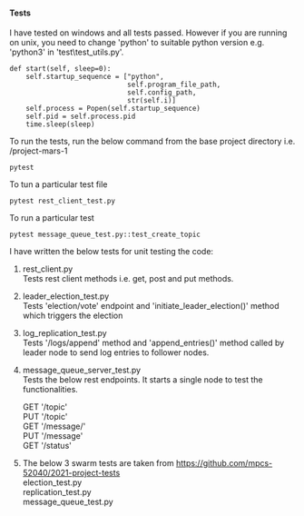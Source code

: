 #### Tests
I have tested on windows and all tests passed. However if you are running on unix, you need to change 'python' to 
suitable python version e.g. 'python3' in 'test\test_utils.py'.

    def start(self, sleep=0):
        self.startup_sequence = ["python",
                                 self.program_file_path,
                                 self.config_path,
                                 str(self.i)]
        self.process = Popen(self.startup_sequence)
        self.pid = self.process.pid
        time.sleep(sleep)
To run the tests, run the below command from the base project directory i.e. /project-mars-1
    
    pytest
To tun a particular test file

    pytest rest_client_test.py
To run a particular test

    pytest message_queue_test.py::test_create_topic

I have written the below tests for unit testing the code: 

1. rest_client.py<br/>
Tests rest client methods i.e. get, post and put methods.

2. leader_election_test.py<br/>
Tests 'election/vote' endpoint and 'initiate_leader_election()' method which triggers the election

3. log_replication_test.py<br/>
Tests '/logs/append' method and 'append_entries()' method called by leader node to send log entries to follower nodes.

4. message_queue_server_test.py<br/>
Tests the below rest endpoints. It starts a single node to test the functionalities.

    GET '/topic'<br/>
    PUT '/topic'<br/>
    GET '/message/<topic>'<br/>
    PUT '/message'<br/>
    GET '/status'<br/>

5. The below 3 swarm tests are taken from https://github.com/mpcs-52040/2021-project-tests <br/>
    election_test.py<br/>
    replication_test.py<br/>
    message_queue_test.py<br/>
    
    